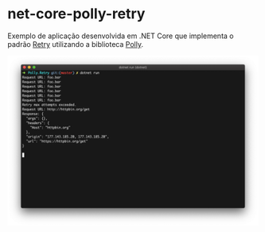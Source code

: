 # net-core-polly-retry

Exemplo de aplicação desenvolvida em .NET Core que implementa o padrão [Retry](https://docs.microsoft.com/en-us/azure/architecture/patterns/retry) utilizando a biblioteca [Polly](https://github.com/App-vNext).

![](https://github.com/vcamaral/net-core-polly-retry/blob/master/images/running.png)
